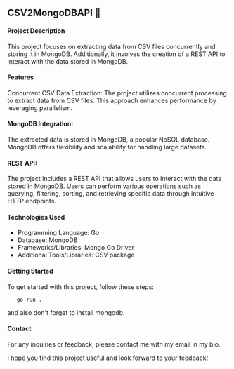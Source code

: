 ## CSV2MongoDBAPI 🌱

#### Project Description

This project focuses on extracting data from CSV files concurrently and storing it in MongoDB. Additionally, it involves the creation of a REST API to interact with the data stored in MongoDB.

#### Features

Concurrent CSV Data Extraction: The project utilizes concurrent processing to extract data from CSV files. This approach enhances performance by leveraging parallelism.

#### MongoDB Integration:

The extracted data is stored in MongoDB, a popular NoSQL database. MongoDB offers flexibility and scalability for handling large datasets.

#### REST API:

The project includes a REST API that allows users to interact with the data stored in MongoDB. Users can perform various operations such as querying, filtering, sorting, and retrieving specific data through intuitive HTTP endpoints.

#### Technologies Used

- Programming Language: Go
- Database: MongoDB
- Frameworks/Libraries: Mongo Go Driver
- Additional Tools/Libraries: CSV package

#### Getting Started

To get started with this project, follow these steps:
 ```
    go run . 
 ```
 and also don't forget to install mongodb.

#### Contact

For any inquiries or feedback, please contact me with my email in my bio.

I hope you find this project useful and look forward to your feedback!

